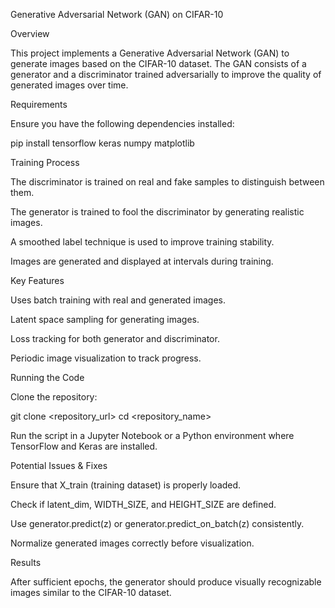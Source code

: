 Generative Adversarial Network (GAN) on CIFAR-10

Overview

This project implements a Generative Adversarial Network (GAN) to generate images based on the CIFAR-10 dataset. The GAN consists of a generator and a discriminator trained adversarially to improve the quality of generated images over time.

Requirements

Ensure you have the following dependencies installed:

pip install tensorflow keras numpy matplotlib

Training Process

The discriminator is trained on real and fake samples to distinguish between them.

The generator is trained to fool the discriminator by generating realistic images.

A smoothed label technique is used to improve training stability.

Images are generated and displayed at intervals during training.

Key Features

Uses batch training with real and generated images.

Latent space sampling for generating images.

Loss tracking for both generator and discriminator.

Periodic image visualization to track progress.

Running the Code

Clone the repository:

git clone <repository_url>
cd <repository_name>

Run the script in a Jupyter Notebook or a Python environment where TensorFlow and Keras are installed.

Potential Issues & Fixes

Ensure that X_train (training dataset) is properly loaded.

Check if latent_dim, WIDTH_SIZE, and HEIGHT_SIZE are defined.

Use generator.predict(z) or generator.predict_on_batch(z) consistently.

Normalize generated images correctly before visualization.

Results

After sufficient epochs, the generator should produce visually recognizable images similar to the CIFAR-10 dataset.
